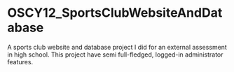 # OSCY12_SportsClubWebsiteAndDatabase
A sports club website and database project I did for an external assessment in high school. This project have semi full-fledged, logged-in administrator features.
